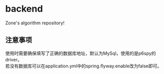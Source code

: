 # backend
Zone's algorithm repository!
## 注意事项
使用时需要确保填写了正确的数据库地址，默认为MySql，使用的是p6spy的driver。  
若没有数据库可以在application.yml中的spring.flyway.enable改为false即可。